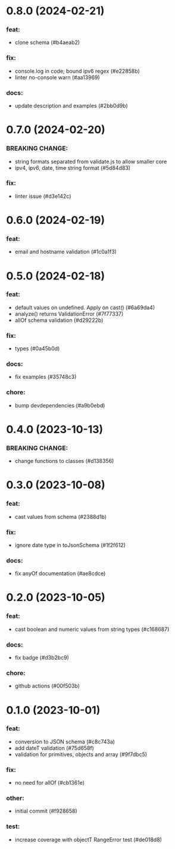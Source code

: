 # 0.8.0 (2024-02-21)

### feat:

- clone schema (#b4aeab2)

### fix:

- console.log in code; bound ipv6 regex (#e22858b)
- linter no-console warn (#aa13969)

### docs:

- update description and examples (#2bb0d9b)

# 0.7.0 (2024-02-20)

### BREAKING CHANGE:

- string formats separated from validate.js to allow smaller core
- ipv4, ipv6, date, time string format (#5d84d83)

### fix:

- linter issue (#d3e142c)

# 0.6.0 (2024-02-19)

### feat:

- email and hostname validation (#1c0a1f3)

# 0.5.0 (2024-02-18)

### feat:

- default values on undefined. Apply on cast() (#6a69da4)
- analyze() returns ValidationError (#7f77337)
- allOf schema validation (#d29222b)

### fix:

- types (#0a45b0d)

### docs:

- fix examples (#35748c3)

### chore:

- bump devdependencies (#a9b0ebd)

# 0.4.0 (2023-10-13)

### BREAKING CHANGE:

- change functions to classes (#d138356)

# 0.3.0 (2023-10-08)

### feat:

- cast values from schema (#2388d1b)

### fix:

- ignore date type in toJsonSchema (#1f2f612)

### docs:

- fix anyOf documentation (#ae8cdce)

# 0.2.0 (2023-10-05)

### feat:

- cast boolean and numeric values from string types (#c168687)

### docs:

- fix badge (#d3b2bc9)

### chore:

- github actions (#00f503b)

# 0.1.0 (2023-10-01)

### feat:

- conversion to JSON schema (#c8c743a)
- add dateT validation (#75d658f)
- validation for primitives, objects and array (#9f7dbc5)

### fix:

- no need for allOf (#cb1361e)

### other:

- initial commit (#f928658)

### test:

- increase coverage with objectT RangeError test (#de018d8)

